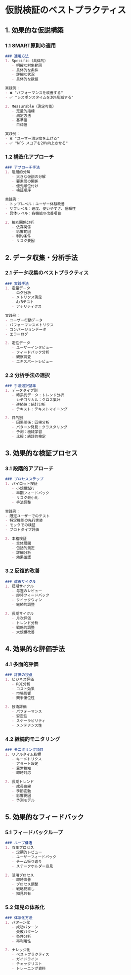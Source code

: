 # 仮説検証のベストプラクティス

## 1. 効果的な仮説構築

### 1.1 SMART原則の適用
```markdown
### 適用方法
1. Specific（具体的）
   - 明確な対象範囲
   - 具体的な条件
   - 詳細な状況
   - 具体的な数値

実践例：
- ❌ "パフォーマンスを改善する"
- ✅ "レスポンスタイムを30%削減する"

2. Measurable（測定可能）
   - 定量的指標
   - 測定方法
   - 基準値
   - 目標値

実践例：
- ❌ "ユーザー満足度を上げる"
- ✅ "NPS スコアを20%向上させる"
```

### 1.2 構造化アプローチ
```markdown
### アプローチ手法
1. 階層的分解
   - 大きな仮説の分解
   - 要素間の関係
   - 優先順位付け
   - 検証順序

実践例：
- トップレベル：ユーザー体験改善
- サブレベル：速度、使いやすさ、信頼性
- 具体レベル：各機能の改善項目

2. 相互関係分析
   - 依存関係
   - 影響範囲
   - 制約条件
   - リスク要因
```

## 2. データ収集・分析手法

### 2.1 データ収集のベストプラクティス
```markdown
### 実践手法
1. 定量データ
   - ログ分析
   - メトリクス測定
   - A/Bテスト
   - アナリティクス

実践例：
- ユーザー行動データ
- パフォーマンスメトリクス
- コンバージョンデータ
- エラーログ

2. 定性データ
   - ユーザーインタビュー
   - フィードバック分析
   - 観察調査
   - エキスパートレビュー
```

### 2.2 分析手法の選択
```markdown
### 手法選択基準
1. データタイプ別
   - 時系列データ：トレンド分析
   - カテゴリカル：クロス集計
   - 連続値：統計分析
   - テキスト：テキストマイニング

2. 目的別
   - 因果関係：回帰分析
   - パターン発見：クラスタリング
   - 予測：機械学習
   - 比較：統計的検定
```

## 3. 効果的な検証プロセス

### 3.1 段階的アプローチ
```markdown
### プロセスステップ
1. パイロット検証
   - 小規模試行
   - 早期フィードバック
   - リスク最小化
   - 手法調整

実践例：
- 限定ユーザーでのテスト
- 特定機能の先行実装
- モックでの検証
- プロトタイプ評価

2. 本格検証
   - 全体展開
   - 包括的測定
   - 詳細分析
   - 効果確認
```

### 3.2 反復的改善
```markdown
### 改善サイクル
1. 短期サイクル
   - 毎週のレビュー
   - 即時フィードバック
   - クイックウィン
   - 継続的調整

2. 長期サイクル
   - 月次評価
   - トレンド分析
   - 戦略的調整
   - 大規模改善
```

## 4. 効果的な評価手法

### 4.1 多面的評価
```markdown
### 評価の視点
1. ビジネス評価
   - ROI分析
   - コスト効果
   - 市場影響
   - 競争優位性

2. 技術評価
   - パフォーマンス
   - 安定性
   - スケーラビリティ
   - メンテナンス性
```

### 4.2 継続的モニタリング
```markdown
### モニタリング項目
1. リアルタイム指標
   - キーメトリクス
   - アラート設定
   - 異常検知
   - 即時対応

2. 長期トレンド
   - 成長曲線
   - 季節変動
   - 影響要因
   - 予測モデル
```

## 5. 効果的なフィードバック

### 5.1 フィードバックループ
```markdown
### ループ構造
1. 収集プロセス
   - 定期的レビュー
   - ユーザーフィードバック
   - チーム振り返り
   - ステークホルダー意見

2. 活用プロセス
   - 即時改善
   - プロセス調整
   - 戦略見直し
   - 知見共有
```

### 5.2 知見の体系化
```markdown
### 体系化方法
1. パターン化
   - 成功パターン
   - 失敗パターン
   - 条件分析
   - 再利用性

2. ナレッジ化
   - ベストプラクティス
   - ガイドライン
   - チェックリスト
   - トレーニング資料